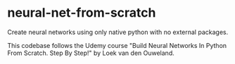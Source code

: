 # neural-net-from-scratch
Create neural networks using only native python with no external packages.

This codebase follows the Udemy course "Build Neural Networks In Python From Scratch. Step By Step!" 
by Loek van den Ouweland.
